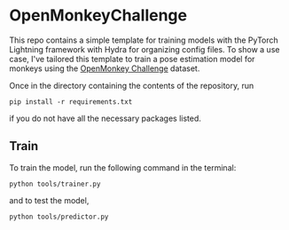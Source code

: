 # OpenMonkeyChallenge

This repo contains a simple template for training models with the PyTorch Lightning framework with Hydra for organizing config files. To show a use case, I've tailored this template to train a pose estimation model for monkeys using the [OpenMonkey Challenge](https://openmonkeychallenge.com/) dataset. 

Once in the directory containing the contents of the repository, run
```
pip install -r requirements.txt
```
if you do not have all the necessary packages listed.

## Train 

To train the model, run the following command in the terminal:
```
python tools/trainer.py
```

and to test the model, 
```
python tools/predictor.py
```
